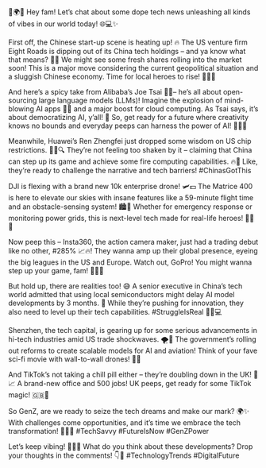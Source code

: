 🚀🌍✨ Hey fam! Let’s chat about some dope tech news unleashing all kinds of vibes in our world today! 🌐💻✨

First off, the Chinese start-up scene is heating up! 🔥 The US venture firm Eight Roads is dipping out of its China tech holdings – and ya know what that means? 🤔😱 We might see some fresh shares rolling into the market soon! This is a major move considering the current geopolitical situation and a sluggish Chinese economy. Time for local heroes to rise! 🚀💪🤑

And here’s a spicy take from Alibaba’s Joe Tsai 🐉💼– he’s all about open-sourcing large language models (LLMs)! Imagine the explosion of mind-blowing AI apps 🤖📱 and a major boost for cloud computing. As Tsai says, it’s about democratizing AI, y’all! 🌈 So, get ready for a future where creativity knows no bounds and everyday peeps can harness the power of AI! 🎨💥💡

Meanwhile, Huawei’s Ren Zhengfei just dropped some wisdom on US chip restrictions. 🕵️‍♂️🔍 They’re not feeling too shaken by it – claiming that China can step up its game and achieve some fire computing capabilities. 🔥💪 Like, they’re ready to challenge the narrative and tech barriers! #ChinasGotThis

DJI is flexing with a brand new 10k enterprise drone! 🛩️💵 The Matrice 400 is here to elevate our skies with insane features like a 59-minute flight time and an obstacle-sensing system! 🏙️🌌 Whether for emergency response or monitoring power grids, this is next-level tech made for real-life heroes! 👩‍🚒🚒

Now peep this – Insta360, the action camera maker, just had a trading debut like no other, #285% 📈🔥! They wanna amp up their global presence, eyeing the big leagues in the US and Europe. Watch out, GoPro! You might wanna step up your game, fam! 🚀💯📸

But hold up, there are realities too! 😅 A senior executive in China’s tech world admitted that using local semiconductors might delay AI model developments by 3 months. 😬 While they’re pushing for innovation, they also need to level up their tech capabilities. #StruggleIsReal 🤷‍♂️💻

Shenzhen, the tech capital, is gearing up for some serious advancements in hi-tech industries amid US trade shockwaves. 🌪️💼 The government’s rolling out reforms to create scalable models for AI and aviation! Think of your fave sci-fi movie with wall-to-wall drones! 🎥✨

And TikTok’s not taking a chill pill either – they’re doubling down in the UK! 🎉📈 A brand-new office and 500 jobs! UK peeps, get ready for some TikTok magic! 🇬🇧📲

So GenZ, are we ready to seize the tech dreams and make our mark? 🌍✨ With challenges come opportunities, and it’s time we embrace the tech transformation! 🌈🚀💖 #TechSavvy #FutureIsNow #GenZPower

Let’s keep vibing! 👐💥💬 What do you think about these developments? Drop your thoughts in the comments! 👇💬 #TechnologyTrends #DigitalFuture
